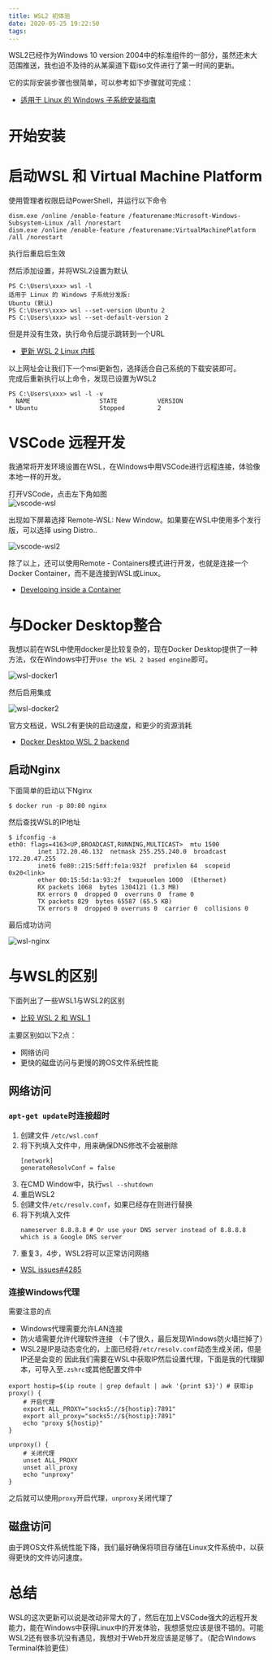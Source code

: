 ```yaml
---
title: WSL2 初体验
date: 2020-05-25 19:22:50
tags:
---
```

WSL2已经作为Windows 10 version 2004中的标准组件的一部分，虽然还未大范围推送，我也迫不及待的从某渠道下载iso文件进行了第一时间的更新。  
<!-- more -->
它的实际安装步骤也很简单，可以参考如下步骤就可完成：
* [适用于 Linux 的 Windows 子系统安装指南 ](https://docs.microsoft.com/zh-cn/windows/wsl/install-win10) 

# 开始安装
# 启动WSL 和 Virtual Machine Platform
使用管理者权限启动PowerShell，并运行以下命令
```
dism.exe /online /enable-feature /featurename:Microsoft-Windows-Subsystem-Linux /all /norestart
dism.exe /online /enable-feature /featurename:VirtualMachinePlatform /all /norestart
```
执行后重启后生效  

然后添加设置，并将WSL2设置为默认
```
PS C:\Users\xxx> wsl -l
适用于 Linux 的 Windows 子系统分发版:
Ubuntu (默认)
PS C:\Users\xxx> wsl --set-version Ubuntu 2
PS C:\Users\xxx> wsl --set-default-version 2
```
但是并没有生效，执行命令后提示跳转到一个URL  
* [更新 WSL 2 Linux 内核](https://docs.microsoft.com/zh-cn/windows/wsl/wsl2-kernel)  

以上网址会让我们下一个msi更新包，选择适合自己系统的下载安装即可。  
完成后重新执行以上命令，发现已设置为WSL2
```
PS C:\Users\xxx> wsl -l -v
  NAME                   STATE           VERSION
* Ubuntu                 Stopped         2
```
# VSCode 远程开发
我通常将开发环境设置在WSL，在Windows中用VSCode进行远程连接，体验像本地一样的开发。    

打开VSCode，点击左下角如图  
![vscode-wsl](https://cdn.jsdelivr.net/gh/GeeKaven/BlogAssets@master/img/vscode-wsl.png)  

出现如下屏幕选择`Remote-WSL: New Window。如果要在WSL中使用多个发行版，可以选择 using Distro..  

![vscode-wsl2](https://cdn.jsdelivr.net/gh/GeeKaven/BlogAssets@master/img/vscode-wsl2.png)  

除了以上，还可以使用Remote - Containers模式进行开发，也就是连接一个Docker Container，而不是连接到WSL或Linux。
* [Developing inside a Container](https://code.visualstudio.com/docs/remote/containers)

# 与Docker Desktop整合
我想以前在WSL中使用docker是比较复杂的，现在Docker Desktop提供了一种方法，仅在Windows中打开`Use the WSL 2 based engine`即可。  

![wsl-docker1](https://cdn.jsdelivr.net/gh/GeeKaven/BlogAssets@master/img/wsl-docker1.png)  

然后启用集成  

![wsl-docker2](https://cdn.jsdelivr.net/gh/GeeKaven/BlogAssets@master/img/wsl-docker2.png)

官方文档说，WSL2有更快的启动速度，和更少的资源消耗  

* [Docker Desktop WSL 2 backend](https://docs.docker.com/docker-for-windows/wsl/)
## 启动Nginx
下面简单的启动以下Nginx
```
$ docker run -p 80:80 nginx
```
然后查找WSL的IP地址
```
$ ifconfig -a
eth0: flags=4163<UP,BROADCAST,RUNNING,MULTICAST>  mtu 1500
        inet 172.20.46.132  netmask 255.255.240.0  broadcast 172.20.47.255
        inet6 fe80::215:5dff:fe1a:932f  prefixlen 64  scopeid 0x20<link>
        ether 00:15:5d:1a:93:2f  txqueuelen 1000  (Ethernet)
        RX packets 1068  bytes 1304121 (1.3 MB)
        RX errors 0  dropped 0  overruns 0  frame 0
        TX packets 829  bytes 65587 (65.5 KB)
        TX errors 0  dropped 0 overruns 0  carrier 0  collisions 0
```
最后成功访问

![wsl-nginx](https://cdn.jsdelivr.net/gh/GeeKaven/BlogAssets@master/img/wsl-nginx.png)
# 与WSL的区别
下面列出了一些WSL1与WSL2的区别
* [比较 WSL 2 和 WSL 1](https://docs.microsoft.com/zh-cn/windows/wsl/compare-versions)  
  
主要区别如以下2点：
* 网络访问
* 更快的磁盘访问与更慢的跨OS文件系统性能  
  
## 网络访问
### `apt-get update`时连接超时
1. 创建文件 `/etc/wsl.conf`
2. 将下列填入文件中，用来确保DNS修改不会被删除
   ```
   [network]
   generateResolvConf = false
   ```
3. 在CMD Window中，执行`wsl --shutdown`
4. 重启WSL2
5. 创建文件`/etc/resolv.conf`，如果已经存在则进行替换
6. 将下列填入文件
   ```
   nameserver 8.8.8.8 # Or use your DNS server instead of 8.8.8.8 which is a Google DNS server
   ```
7. 重复3，4步，WSL2将可以正常访问网络  
   
* [WSL issues#4285](https://github.com/microsoft/WSL/issues/4285#issuecomment-522201021)
### 连接Windows代理
需要注意的点
* Windows代理需要允许LAN连接
* 防火墙需要允许代理软件连接 （卡了很久，最后发现Windows防火墙拦掉了）
* WSL2是IP是动态变化的，上面已经将`/etc/resolv.conf`动态生成关闭，但是IP还是会变的
因此我们需要在WSL中获取IP然后设置代理，下面是我的代理脚本，可导入至`.zshrc`或其他配置文件中
```
export hostip=$(ip route | grep default | awk '{print $3}') # 获取ip
proxy() {
    # 开启代理
    export ALL_PROXY="socks5://${hostip}:7891"
    export all_proxy="socks5://${hostip}:7891"
    echo "proxy ${hostip}"
}

unproxy() {
    # 关闭代理
    unset ALL_PROXY
    unset all_proxy
    echo "unproxy"
}
```
之后就可以使用`proxy`开启代理，`unproxy`关闭代理了

## 磁盘访问
由于跨OS文件系统性能下降，我们最好确保将项目存储在Linux文件系统中，以获得更快的文件访问速度。

# 总结  
WSL的这次更新可以说是改动非常大的了，然后在加上VSCode强大的远程开发能力，能在Windows中获得Linux中的开发体验，我想感觉应该是很不错的。可能WSL2还有很多坑没有遇见，我想对于Web开发应该是足够了。（配合Windows Terminal体验更佳）
